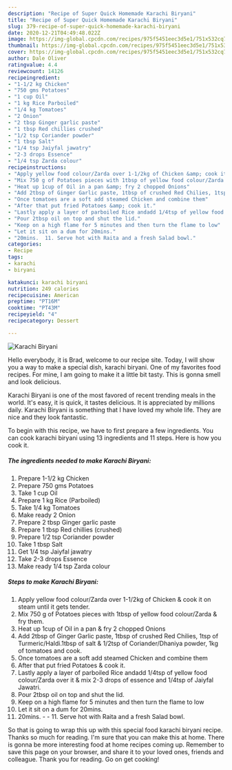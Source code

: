 ```yaml
---
description: "Recipe of Super Quick Homemade Karachi Biryani"
title: "Recipe of Super Quick Homemade Karachi Biryani"
slug: 379-recipe-of-super-quick-homemade-karachi-biryani
date: 2020-12-21T04:49:48.022Z
image: https://img-global.cpcdn.com/recipes/975f5451eec3d5e1/751x532cq70/karachi-biryani-recipe-main-photo.jpg
thumbnail: https://img-global.cpcdn.com/recipes/975f5451eec3d5e1/751x532cq70/karachi-biryani-recipe-main-photo.jpg
cover: https://img-global.cpcdn.com/recipes/975f5451eec3d5e1/751x532cq70/karachi-biryani-recipe-main-photo.jpg
author: Dale Oliver
ratingvalue: 4.4
reviewcount: 14126
recipeingredient:
- "1-1/2 kg Chicken"
- "750 gms Potatoes"
- "1 cup Oil"
- "1 kg Rice Parboiled"
- "1/4 kg Tomatoes"
- "2 Onion"
- "2 tbsp Ginger garlic paste"
- "1 tbsp Red chillies crushed"
- "1/2 tsp Coriander powder"
- "1 tbsp Salt"
- "1/4 tsp Jaiyfal jawatry"
- "2-3 drops Essence"
- "1/4 tsp Zarda colour"
recipeinstructions:
- "Apply yellow food colour/Zarda over 1-1/2kg of Chicken &amp; cook it on steam until it gets tender."
- "Mix 750 g of Potatoes pieces with 1tbsp of yellow food colour/Zarda &amp; fry them."
- "Heat up 1cup of Oil in a pan &amp; fry 2 chopped Onions"
- "Add 2tbsp of Ginger Garlic paste, 1tbsp of crushed Red Chilies, 1tsp of Turmeric/Haldi.1tbsp of salt &amp; 1/2tsp of Coriander/Dhaniya powder, 1kg of tomatoes and cook."
- "Once tomatoes are a soft add steamed Chicken and combine them"
- "After that put fried Potatoes &amp; cook it."
- "Lastly apply a layer of parboiled Rice andadd 1/4tsp of yellow food colour/Zarda over it &amp; mix 2-3 drops of essence and 1/4tsp of Jaiyfal Jawatri."
- "Pour 2tbsp oil on top and shut the lid."
- "Keep on a high flame for 5 minutes and then turn the flame to low"
- "Let it sit on a dum for 20mins."
- "20mins.  11. Serve hot with Raita and a fresh Salad bowl."
categories:
- Recipe
tags:
- karachi
- biryani

katakunci: karachi biryani 
nutrition: 249 calories
recipecuisine: American
preptime: "PT16M"
cooktime: "PT43M"
recipeyield: "4"
recipecategory: Dessert

---
```



![Karachi Biryani](https://img-global.cpcdn.com/recipes/975f5451eec3d5e1/751x532cq70/karachi-biryani-recipe-main-photo.jpg)

Hello everybody, it is Brad, welcome to our recipe site. Today, I will show you a way to make a special dish, karachi biryani. One of my favorites food recipes. For mine, I am going to make it a little bit tasty. This is gonna smell and look delicious.



Karachi Biryani is one of the most favored of recent trending meals in the world. It's easy, it is quick, it tastes delicious. It is appreciated by millions daily. Karachi Biryani is something that I have loved my whole life. They are nice and they look fantastic.


To begin with this recipe, we have to first prepare a few ingredients. You can cook karachi biryani using 13 ingredients and 11 steps. Here is how you cook it.

<!--inarticleads1-->

##### The ingredients needed to make Karachi Biryani:

1. Prepare 1-1/2 kg Chicken
1. Prepare 750 gms Potatoes
1. Take 1 cup Oil
1. Prepare 1 kg Rice (Parboiled)
1. Take 1/4 kg Tomatoes
1. Make ready 2 Onion
1. Prepare 2 tbsp Ginger garlic paste
1. Prepare 1 tbsp Red chillies (crushed)
1. Prepare 1/2 tsp Coriander powder
1. Take 1 tbsp Salt
1. Get 1/4 tsp Jaiyfal jawatry
1. Take 2-3 drops Essence
1. Make ready 1/4 tsp Zarda colour




<!--inarticleads2-->

##### Steps to make Karachi Biryani:

1. Apply yellow food colour/Zarda over 1-1/2kg of Chicken &amp; cook it on steam until it gets tender.
1. Mix 750 g of Potatoes pieces with 1tbsp of yellow food colour/Zarda &amp; fry them.
1. Heat up 1cup of Oil in a pan &amp; fry 2 chopped Onions
1. Add 2tbsp of Ginger Garlic paste, 1tbsp of crushed Red Chilies, 1tsp of Turmeric/Haldi.1tbsp of salt &amp; 1/2tsp of Coriander/Dhaniya powder, 1kg of tomatoes and cook.
1. Once tomatoes are a soft add steamed Chicken and combine them
1. After that put fried Potatoes &amp; cook it.
1. Lastly apply a layer of parboiled Rice andadd 1/4tsp of yellow food colour/Zarda over it &amp; mix 2-3 drops of essence and 1/4tsp of Jaiyfal Jawatri.
1. Pour 2tbsp oil on top and shut the lid.
1. Keep on a high flame for 5 minutes and then turn the flame to low
1. Let it sit on a dum for 20mins.
1. 20mins. -  - 11. Serve hot with Raita and a fresh Salad bowl.




So that is going to wrap this up with this special food karachi biryani recipe. Thanks so much for reading. I'm sure that you can make this at home. There is gonna be more interesting food at home recipes coming up. Remember to save this page on your browser, and share it to your loved ones, friends and colleague. Thank you for reading. Go on get cooking!
